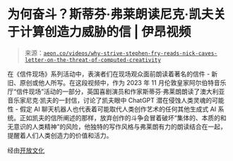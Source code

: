 <!--yml

category: 未分类

date: 2024-05-27 14:57:51

-->

# 为何奋斗？斯蒂芬·弗莱朗读尼克·凯夫关于计算创造力威胁的信 | 伊昂视频

> 来源：[`aeon.co/videos/why-strive-stephen-fry-reads-nick-caves-letter-on-the-threat-of-computed-creativity`](https://aeon.co/videos/why-strive-stephen-fry-reads-nick-caves-letter-on-the-threat-of-computed-creativity)

在《信件现场》系列活动中，表演者们在现场观众面前朗读着著名的信件 - 新旧、原创或他人所写。在这段视频中，作为 2023 年 11 月伦敦皇家阿尔伯特音乐厅“信件现场”活动的一部分，英国喜剧演员和作家斯蒂芬·弗莱朗朗读了澳大利亚音乐家尼克·凯夫的一封信，讨论了凯夫眼中 ChatGPT 潜在侵蚀人类灵魂的可能性 - 假定 AI 聊天机器人也代表着可能取代人类创作艺术的任何其他生成式 AI 系统。正如凯夫的信所阐述的那样，放弃创作的斗争会冒着破坏“集体的、本质的和无意识的人类精神”的风险，他独特的写作风格与弗莱朗有力的朗读结合在一起，提醒着人们人类创造力的价值和活力。

经由[开放文化](https://www.openculture.com/2023/11/stephen-fry-reads-nick-caves-stirring-letter-about-chatgpt-and-human-creativity-we-are-fighting-for-the-very-soul-of-the-world.html)
